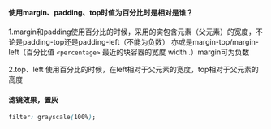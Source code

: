 #### 使用margin、padding、top时值为百分比时是相对是谁？
1.margin和padding使用百分比的时候，采用的实包含元素（父元素）的宽度，不论是padding-top还是padding-left（不能为负数）
亦或是margin-top/margin-left（百分比值 `<percentage>` 最近的块容器的宽度 width .）margin可为负数

2.top、left 使用百分比的时候，在left相对于父元素的宽度，top相对于父元素的高度

#### 滤镜效果，置灰
``` css
filter: grayscale(100%);
```